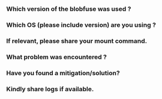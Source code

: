 ### Which version of the blobfuse was used ?


### Which OS (please include version) are you using ?


### If relevant, please share your mount command.


### What problem was encountered ?


### Have you found a mitigation/solution?


### Kindly share logs if available.




